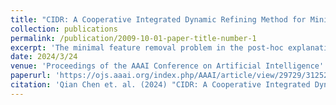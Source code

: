 ```yaml
---
title: "CIDR: A Cooperative Integrated Dynamic Refining Method for Minimal Feature Removal Problem"
collection: publications
permalink: /publication/2009-10-01-paper-title-number-1
excerpt: 'The minimal feature removal problem in the post-hoc explanation area aims to identify the minimal feature set (MFS). Prior studies using the greedy algorithm to calculate the minimal feature set lack the exploration of feature interactions under a monotonic assumption which cannot be satisfied in general scenarios. In order to address the above limitations, we propose a Cooperative Integrated Dynamic Refining method (CIDR) to efficiently discover minimal feature sets. Specifically, we design Cooperative Integrated Gradients (CIG) to detect interactions between features. By incorporating CIG and characteristics of the minimal feature set, we transform the minimal feature removal problem into a knapsack problem. Additionally, we devise an auxiliary Minimal Feature Refinement algorithm to determine the minimal feature set from numerous candidate sets. To the best of our knowledge, our work is the first to address the minimal feature removal problem in the field of natural language processing. Extensive experiments demonstrate that CIDR is capable of tracing representative minimal feature sets with improved interpretability across various models and datasets.'
date: 2024/3/24
venue: 'Proceedings of the AAAI Conference on Artificial Intelligence'
paperurl: 'https://ojs.aaai.org/index.php/AAAI/article/view/29729/31252'
citation: 'Qian Chen et. al. (2024) "CIDR: A Cooperative Integrated Dynamic Refining Method for Minimal Feature Removal Problem" Proceedings of the AAAI Conference on Artificial Intelligence'
---
```


